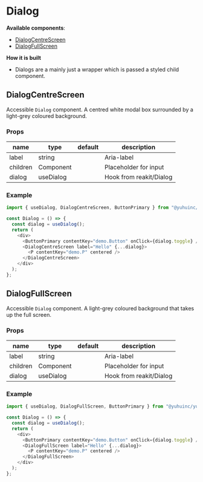 # Dialog

**Available components**:

- [DialogCentreScreen](#DialogCentreScreen)
- [DialogFullScreen](#DialogFullScreen)

**How it is built**

- Dialogs are a mainly just a wrapper which is passed a styled child component.

## DialogCentreScreen

Accessible `Dialog` component.
A centred white modal box surrounded by a light-grey coloured background.

### Props

| name     | type      | default | description             |
| -------- | --------- | ------- | ----------------------- |
| label    | string    |         | Aria-label              |
| children | Component |         | Placeholder for input   |
| dialog   | useDialog |         | Hook from reakit/Dialog |

### Example

```javascript
import { useDialog, DialogCentreScreen, ButtonPrimary } from "@yuhuinc/yuhui";

const Dialog = () => {
  const dialog = useDialog();
  return (
    <div>
      <ButtonPrimary contentKey="demo.Button" onClick={dialog.toggle} />
      <DialogCentreScreen label="Hello" {...dialog}>
        <P contentKey="demo.P" centered />
      </DialogCentreScreen>
    </div>
  );
};
```

## DialogFullScreen

Accessible `Dialog` component.
A light-grey coloured background that takes up the full screen.

### Props

| name     | type      | default | description             |
| -------- | --------- | ------- | ----------------------- |
| label    | string    |         | Aria-label              |
| children | Component |         | Placeholder for input   |
| dialog   | useDialog |         | Hook from reakit/Dialog |

### Example

```javascript
import { useDialog, DialogFullScreen, ButtonPrimary } from "@yuhuinc/yuhui";

const Dialog = () => {
  const dialog = useDialog();
  return (
    <div>
      <ButtonPrimary contentKey="demo.Button" onClick={dialog.toggle} />
      <DialogFullScreen label="Hello" {...dialog}>
        <P contentKey="demo.P" centered />
      </DialogFullScreen>
    </div>
  );
};
```
